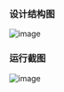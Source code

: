### 设计结构图

![image](https://github.com/user-attachments/assets/9d67cd96-7efa-44b8-85b6-6dd8acd1e643)




### 运行截图

![image](https://github.com/user-attachments/assets/ea0a0730-aef6-4960-997c-df48fea660e3)

